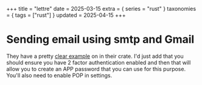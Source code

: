 +++
title = "lettre"
date = 2025-03-15
extra = { series = "rust" }
taxonomies = { tags = ["rust"] }
updated = 2025-04-15
+++

# Sending email using smtp and Gmail

They have a pretty [clear example](https://github.com/lettre/lettre/blob/master/examples/smtp_tls.rs) on in their crate.
I'd just add that you should ensure you have 2 factor authentication enabled and then that will allow you to create an APP password that you can use for this purpose.
You'll also need to enable POP in settings.
